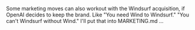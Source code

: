 Some marketing moves can also workout with the Windsurf acquisition, if OpenAI decides to keep the brand. Like "You need Wind to Windsurf."  "You can't Windsurf without Wind." I'll put that into MARKETING.md ...

